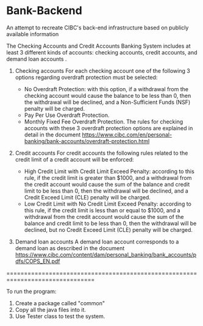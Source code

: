 # Bank-Backend
An attempt to recreate CIBC's back-end infrastructure based on publicly available information

The Checking Accounts and Credit Accounts Banking System includes at least 3 different kinds of accounts: checking accounts, credit accounts, and demand loan accounts .
1. Checking accounts
For each checking account one of the following 3 options regarding overdraft
protection must be selected:
   - No Overdraft Protection: with this option, if a withdrawal from the checking account would cause the balance to be less than 0, then the withdrawal will be declined, and a Non-Sufficient Funds (NSF) penalty will be charged.
   - Pay Per Use Overdraft Protection.
   - Monthly Fixed Fee Overdraft Protection.
The rules for checking accounts with these 3 overdraft protection options are explained in detail in the document
https://www.cibc.com/en/personal-banking/bank-accounts/overdraft-protection.html

2. Credit accounts
For credit accounts the following rules related to the credit limit of a credit account will be enforced: 
   - High Credit Limit with Credit Limit Exceed Penalty: according to this rule, if the credit limit is greater than $1000, and a withdrawal from the credit account
would cause the sum of the balance and credit limit to be less than 0, then the withdrawal will be declined, and a Credit Exceed Limit (CLE) penalty will be charged.
   - Low Credit Limit with No Credit Limit Exceed Penalty: according to this rule, if the credit limit is less than or equal to $1000, and a withdrawal from the credit account would cause the sum of the balance and credit limit to be less than 0,
then the withdrawal will be declined, but no Credit Exceed Limit (CLE) penalty will be charged.

3. Demand loan accounts
A demand loan account corresponds to a demand loan as described in the document
https://www.cibc.com/content/dam/personal_banking/bank_accounts/pdfs/COPS_EN.pdf

===============================================================================

To run the program:
1. Create a package called "common"
2. Copy all the java files into it.
3. Use Tester class to test the system.
